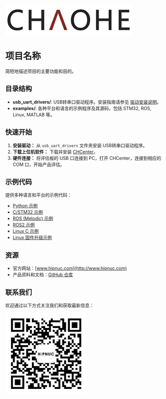 ![Logo](img/logo.png)

# 项目名称

简短地描述项目的主要功能和目的。

## 目录结构

- **usb_uart_drivers/**: USB转串口驱动程序。安装指南请参见 [驱动安装说明](usb_uart_drivers/README.md)。
- **examples/**: 各种平台和语言的示例程序及其源码，包括 STM32, ROS, Linux, MATLAB 等。

## 快速开始

1. **安装驱动：** 从 `usb_uart_drivers` 文件夹安装 USB转串口驱动程序。
2. **下载上位机软件：** 下载并安装 [CHCenter](http://download.hipnuc.com/internal/pc_host/CHCenter.7z)。
3. **硬件连接：** 将评估板的 USB 口连接到 PC，打开 CHCenter，连接到相应的 COM 口，开始产品评估。

## 示例代码

提供多种语言和平台的示例代码：

- [Python 示例](examples/Python)
- [C/STM32 示例](examples/STM32)
- [ROS (Melodic) 示例](examples/ROS_Melodic)
- [ROS2 示例](examples/ROS2)
- [Linux C 示例](examples/linux)
- [Linux 固件升级示例](examples/linux_ota)

## 资源

- 官方网站：[www.hipnuc.com](http://www.hipnuc.com)
- 产品资料和文档：[GitHub 仓库](https://github.com/hipnuc/products.git)

## 联系我们

欢迎通过以下方式关注我们和获取最新信息：

![QR Code](img/qr_qqq.jpg)
